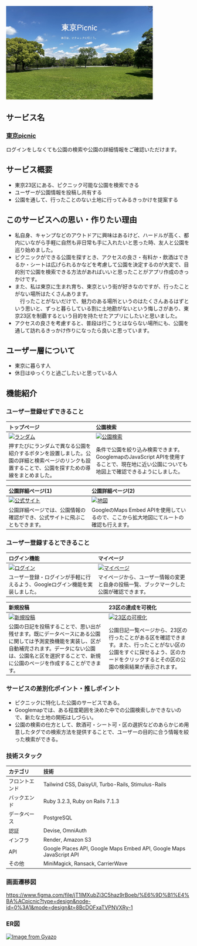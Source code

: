 <img src="app/assets/images/ogp.jpg" alt="OGPイメージ" width="400">

## サービス名
### [東京picnic](https://tokyopicnic.com/)
ログインをしなくても公園の検索や公園の詳細情報をご確認いただけます。<br>

## サービス概要
- 東京23区にある、ピクニック可能な公園を検索できる
- ユーザーが公園情報を投稿し共有する
- 公園を通して、行ったことのない土地に行ってみるきっかけを提案する

## このサービスへの思い・作りたい理由
- 私自身、キャンプなどのアウトドアに興味はあるけど、ハードルが高く、都内にいながら手軽に自然も非日常も手に入れたいと思った時、友人と公園を巡り始めました。<br>
- ピクニックができる公園を探すとき、アクセスの良さ・有料か・飲酒はできるか・シートは広げられるかなどを考慮して公園を決定するのが大変で、目的別で公園を検索できる方法があればいいと思ったことがアプリ作成のきっかけです。<br>
- また、私は東京に生まれ育ち、東京という街が好きなのですが、行ったことがない場所はたくさんあります。<br>
　行ったことがないだけで、魅力のある場所というのはたくさんあるはずという思いと、ずっと暮らしている割に土地勘がないという悔しさがあり、東京23区を制覇するという目的を持たせたアプリにしたいと思いました。<br>
- アクセスの良さを考慮すると、普段は行こうとはならない場所にも、公園を通して訪れるきっかけ作りになったら良いと思っています。<br>

## ユーザー層について
- 東京に暮らす人
- 休日はゆっくりと過ごしたいと思っている人

## 機能紹介
### ユーザー登録せずできること
|トップページ|公園検索|
|:----------|:----------|
|[![ランダム](https://i.gyazo.com/408f47d2f0b1e0e0b6137742ea926002.gif)](https://gyazo.com/408f47d2f0b1e0e0b6137742ea926002)|[![公園検索](https://i.gyazo.com/d935312954b168fbea6ebc4c309a237b.gif)](https://gyazo.com/d935312954b168fbea6ebc4c309a237b)|
|押すたびにランダムで異なる公園を紹介するボタンを設置しました。公園の詳細と検索ページのリンクも設置することで、公園を探すための導線をまとめました。|条件で公園を絞り込み検索できます。GooglemapのJavaScript APIを使用することで、現在地に近い公園についても地図上で確認できるようにしました。|

|公園詳細ページ(1)|公園詳細ページ(2)|
|:----------|:----------|
|[![公式サイト](https://i.gyazo.com/49fd4a6cbbff223b4e4e1677934de02e.gif)](https://gyazo.com/49fd4a6cbbff223b4e4e1677934de02e)|[![地図](https://i.gyazo.com/d84334b7d97803d06cf87fdfcb658156.gif)](https://gyazo.com/d84334b7d97803d06cf87fdfcb658156)|
|公園詳細ページでは、公園情報の確認ができ、公式サイトに飛ぶこともできます。|GoogleのMaps Embed APIを使用しているので、ここから拡大地図にてルートの確認も行えます。|

### ユーザー登録するとできること
|ログイン機能|マイページ|
|:----------|:----------|
|[![ログイン](https://i.gyazo.com/fbd07c243e73d667804e57e641700036.gif)](https://gyazo.com/fbd07c243e73d667804e57e641700036)|[![マイページ](https://i.gyazo.com/28724c9b05d99ceb025118489ebfb4d8.gif)](https://gyazo.com/28724c9b05d99ceb025118489ebfb4d8)|
|ユーザー登録・ログインが手軽に行えるよう、Googleログイン機能を実装しました。|マイページから、ユーザー情報の変更と自身の投稿一覧、ブックマークした公園が確認できます。|

|新規投稿|23区の達成を可視化|
|:----------|:----------|
|[![新規投稿](https://i.gyazo.com/526929040b7d609fea2fe2374c069ce5.gif)](https://gyazo.com/526929040b7d609fea2fe2374c069ce5)|[![23区の可視化](https://i.gyazo.com/7cec89bfb364166a14c623ac8a6f8a8e.gif)](https://gyazo.com/7cec89bfb364166a14c623ac8a6f8a8e)|
|公園の日記を投稿することで、思い出が残せます。既にデータベースにある公園に関しては予測変換機能を実装し、区が自動補完されます。データにない公園は、公園名と区を選択することで、新規に公園のページを作成することができます。|公園日記一覧ページから、23区の行ったことがある区を確認できます。また、行ったことがない区の公園をすぐに探せるよう、区のカードをクリックするとその区の公園の検索結果が表示されます。|

### サービスの差別化ポイント・推しポイント
- ピクニックに特化した公園のサービスである。
- Googlemapでは、ある程度範囲を決めた中での公園検索しかできないので、新たな土地の開拓はしづらい。
- 公園の検索の仕方として、飲酒可・シート可・区の選択などのあらかじめ用意したタグでの検索方法を提供することで、ユーザーの目的に合う情報を絞った検索ができる。

### 技術スタック
|カテゴリ|技術|
|:----------|:----------|
|フロントエンド|Tailwind CSS, DaisyUI, Turbo-Rails, Stimulus-Rails|
|バックエンド|Ruby 3.2.3, Ruby on Rails 7.1.3|
|データベース|PostgreSQL|
|認証|Devise, OmniAuth|
|インフラ|Render, Amazon S3|
|API|Google Places API, Google Maps Embed API, Google Maps JavaScript API |
|その他|MiniMagick, Ransack, CarrierWave|


###  画面遷移図
https://www.figma.com/file/jT1IMXubZj3C5haz9rBoeb/%E6%9D%B1%E4%BA%ACpicnic?type=design&node-id=0%3A1&mode=design&t=8BcDOFxaTVPNVXRy-1

### ER図
[![Image from Gyazo](https://i.gyazo.com/0b2a0a4b8e0e2c2450f5c2b8b2509567.png)](https://gyazo.com/0b2a0a4b8e0e2c2450f5c2b8b2509567)